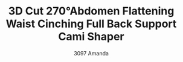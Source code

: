 ---
layout: product
title: 3D Cut 270°Abdomen Flattening Waist Cinching Full Back Support Cami Shaper
subtitle: 3097 Amanda
price: '38.00'
feature_image:
  - /shaping-lingerie/3097-front.jpg
  - /shaping-lingerie/3097-back.jpg
categories: 
  - Tummy & Waist
  - Back Support
  - Bust
  - Tops
---